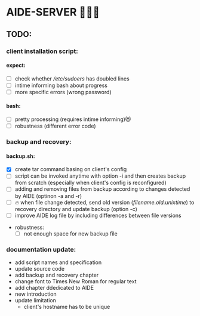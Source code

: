 # AIDE-SERVER :muscle::muscle::muscle:
	
## TODO:
### client installation script:
#### expect:
  - [ ] check whether */etc/sudoers* has doubled lines
  - [ ] intime informing bash about progress
  - [ ] more specific errors (wrong password)
#### bash:
  - [ ] pretty processing (requires intime informing):heart_eyes_cat:
  - [ ] robustness (different error code)
### backup and recovery:
#### backup.sh:
- [x] create tar command basing on client's config
- [ ] script can be invoked anytime with option -i and then creates backup from scratch (especially when client's config is reconfigured) 
- [ ] adding and removing files from backup according to changes detected by AIDE (optinon -a and -r)
- [ ] :fire: when file change detected, send old version (*filename.old.unixtime*) to recovery directory and update backup (option -c) 
- [ ] improve AIDE log file by including differences between file versions
- robustness:
	- [ ] not enough space for new backup file

### documentation update:
- add script names and specification
- update source code
- add backup and recovery chapter
- change font to Times New Roman for regular text
- add chapter ddedicated to AIDE
- new introduction
- update limitation
	- client's hostname has to be unique
